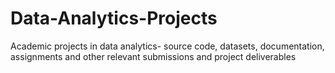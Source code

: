 # Data-Analytics-Projects
Academic projects in data analytics- source code, datasets, documentation, assignments and other relevant submissions and project deliverables 

